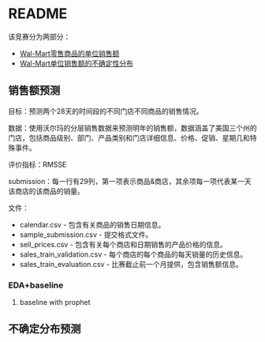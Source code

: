 # README

该竞赛分为两部分：
- [Wal-Mart零售商品的单位销售额](https://www.kaggle.com/c/m5-forecasting-accuracy)
- [Wal-Mart单位销售额的不确定性分布](https://www.kaggle.com/c/m5-forecasting-uncertainty)

## 销售额预测

目标：预测两个28天的时间段的不同门店不同商品的销售情况。

数据：使用沃尔玛的分层销售数据来预测明年的销售额，数据涵盖了美国三个州的门店，包括商品级别、部门、产品类别和门店详细信息、价格、促销、星期几和特殊事件。

评价指标：RMSSE

submission：每一行有29列，第一项表示商品&商店，其余项每一项代表某一天该商店的该商品的销量。

文件：
- calendar.csv - 包含有关商品的销售日期信息。
- sample_submission.csv - 提交格式文件。
- sell_prices.csv - 包含有关每个商店和日期销售的产品价格的信息。 
- sales_train_validation.csv - 每个商店的每个商品的每天销量的历史信息。
- sales_train_evaluation.csv - 比赛截止前一个月提供，包含销售额信息。

### EDA+baseline

1. baseline with prophet

## 不确定分布预测
